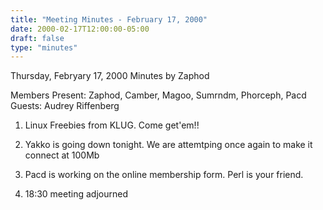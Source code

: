 ```yaml
---
title: "Meeting Minutes - February 17, 2000"
date: 2000-02-17T12:00:00-05:00
draft: false
type: "minutes"
---
```


Thursday, Febryary 17, 2000 Minutes by Zaphod </p><p>
Members Present: Zaphod, Camber, Magoo, Sumrndm, Phorceph, Pacd                   Guests: Audrey Riffenberg </p><p>
1.  Linux Freebies from KLUG.  Come get'em!! </p><p>
2.  Yakko is going down tonight.  We are attemtping once again      to make it connect at 100Mb </p><p>
3.  Pacd is working on the online membership form.  Perl is      your friend. </p><p>
4.  18:30 meeting adjourned                                                                         </p>
